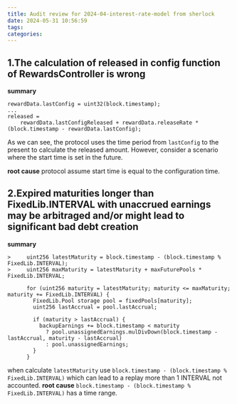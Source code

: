 ```yaml
---
title: Audit review for 2024-04-interest-rate-model from sherlock
date: 2024-05-31 10:56:59
tags:
categories:
---
```


## 1.The calculation of released in config function of RewardsController is wrong
**summary**
```solidity
rewardData.lastConfig = uint32(block.timestamp);
...
released =
    rewardData.lastConfigReleased + rewardData.releaseRate * (block.timestamp - rewardData.lastConfig);
```
As we can see, the protocol uses the time period from `lastConfig` to the present to calculate the released amount. However, consider a scenario where the start time is set in the future.

**root cause**
protocol assume start time is equal to the configuration time.

## 2.Expired maturities longer than FixedLib.INTERVAL with unaccrued earnings may be arbitraged and/or might lead to significant bad debt creation
**summary**
```solidity
>     uint256 latestMaturity = block.timestamp - (block.timestamp % FixedLib.INTERVAL);
>     uint256 maxMaturity = latestMaturity + maxFuturePools * FixedLib.INTERVAL;

      for (uint256 maturity = latestMaturity; maturity <= maxMaturity; maturity += FixedLib.INTERVAL) {
        FixedLib.Pool storage pool = fixedPools[maturity];
        uint256 lastAccrual = pool.lastAccrual;

        if (maturity > lastAccrual) {
          backupEarnings += block.timestamp < maturity
            ? pool.unassignedEarnings.mulDivDown(block.timestamp - lastAccrual, maturity - lastAccrual)
            : pool.unassignedEarnings;
        }
      }
```
when calculate `latestMaturity` use `block.timestamp - (block.timestamp % FixedLib.INTERVAL)` which can lead to a replay more than 1 INTERVAL not accounted.
**root cause**
`block.timestamp - (block.timestamp % FixedLib.INTERVAL)` has a time range.
